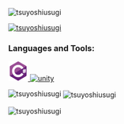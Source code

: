 <p align="left"> <img src="https://komarev.com/ghpvc/?username=tsuyoshiusugi&label=Profile%20views&color=0e75b6&style=flat" alt="tsuyoshiusugi" /> </p>

<p align="left"> <a href="https://github.com/ryo-ma/github-profile-trophy"><img src="https://github-profile-trophy.vercel.app/?username=tsuyoshiusugi" alt="tsuyoshiusugi" /></a> </p>
<p align="left">
</p>

<h3 align="left">Languages and Tools:</h3>
<p align="left"> <a href="https://www.w3schools.com/cs/" target="_blank" rel="noreferrer"> <img src="https://raw.githubusercontent.com/devicons/devicon/master/icons/csharp/csharp-original.svg" alt="csharp" width="40" height="40"/> </a> <a href="https://unity.com/" target="_blank" rel="noreferrer"> <img src="https://www.vectorlogo.zone/logos/unity3d/unity3d-icon.svg" alt="unity" width="40" height="40"/> </a> </p>

<p><img align="left" src="https://github-readme-stats.vercel.app/api/top-langs?username=tsuyoshiusugi&show_icons=true&locale=en&layout=compact" alt="tsuyoshiusugi" /></p>
<p>&nbsp;<img align="center" src="https://github-readme-stats.vercel.app/api?username=tsuyoshiusugi&show_icons=true&locale=en" alt="tsuyoshiusugi" /></p>
<p><img align="center" src="https://github-readme-streak-stats.herokuapp.com/?user=tsuyoshiusugi&" alt="tsuyoshiusugi" /></p>
